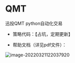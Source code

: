 # QMT
迅投QMT python自动化交易

* 策略代码：【占坑，定期更新】

* 帮助文档（详见pdf文件）：

![image-20220321122037920](http://xximg.30daydo.com/typora/image-20220321122037920.png)

